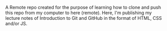 A Remote repo created for the purpose of learning how to clone and push this repo from my computer to here (remote).
Here, I'm publishing my lecture notes of Introduction to Git and GitHub in the format of HTML, CSS and/or JS.

